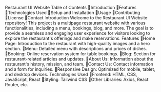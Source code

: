 Restaurant UI Website
Table of Contents
Introduction
Features
Technologies Used
Setup and Installation
Usage
Contributing
License
Contact
Introduction
Welcome to the Restaurant UI Website repository! This project is a multipage restaurant website with various functionalities, including a menu, bookings, blog, and more. The goal is to provide a seamless and engaging user experience for visitors looking to explore the restaurant's offerings and make reservations.
Features
Home Page: Introduction to the restaurant with high-quality images and a hero section.
Menu: Detailed menu with descriptions and prices of dishes.
Booking: Online reservation system for table bookings.
Blog: Section for restaurant-related articles and updates.
About Us: Information about the restaurant's history, mission, and team.
Contact Us: Contact information and a form for inquiries.
Responsive Design: Optimized for mobile, tablet, and desktop devices.
Technologies Used
Frontend: HTML, CSS, JavaScript, React
Styling: Tailwind CSS
Other Libraries: Axios, React Router, etc.
